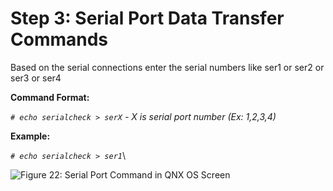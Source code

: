 # Step 3: Serial Port Data Transfer Commands

Based on the serial connections enter the serial numbers like ser1 or ser2 or ser3 or ser4

**Command Format:**

_`# echo serialcheck > serX` - X is serial port number (Ex: 1,2,3,4)_

**Example:**

_`# echo serialcheck > ser1`_\


![Figure 22: Serial Port Command in QNX OS Screen](broken-reference)

